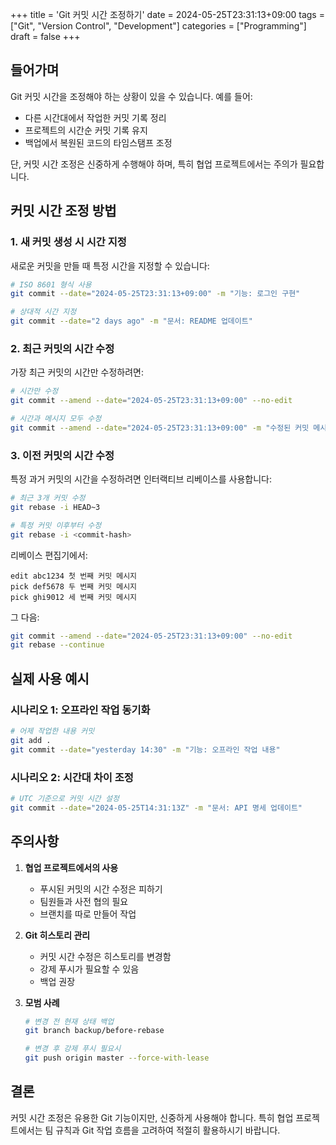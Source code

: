 +++
title = 'Git 커밋 시간 조정하기'
date = 2024-05-25T23:31:13+09:00
tags = ["Git", "Version Control", "Development"]
categories = ["Programming"]
draft = false
+++

## 들어가며

Git 커밋 시간을 조정해야 하는 상황이 있을 수 있습니다. 예를 들어:

-   다른 시간대에서 작업한 커밋 기록 정리
-   프로젝트의 시간순 커밋 기록 유지
-   백업에서 복원된 코드의 타임스탬프 조정

단, 커밋 시간 조정은 신중하게 수행해야 하며, 특히 협업 프로젝트에서는 주의가 필요합니다.

## 커밋 시간 조정 방법

### 1. 새 커밋 생성 시 시간 지정

새로운 커밋을 만들 때 특정 시간을 지정할 수 있습니다:

```bash
# ISO 8601 형식 사용
git commit --date="2024-05-25T23:31:13+09:00" -m "기능: 로그인 구현"

# 상대적 시간 지정
git commit --date="2 days ago" -m "문서: README 업데이트"
```

### 2. 최근 커밋의 시간 수정

가장 최근 커밋의 시간만 수정하려면:

```bash
# 시간만 수정
git commit --amend --date="2024-05-25T23:31:13+09:00" --no-edit

# 시간과 메시지 모두 수정
git commit --amend --date="2024-05-25T23:31:13+09:00" -m "수정된 커밋 메시지"
```

### 3. 이전 커밋의 시간 수정

특정 과거 커밋의 시간을 수정하려면 인터랙티브 리베이스를 사용합니다:

```bash
# 최근 3개 커밋 수정
git rebase -i HEAD~3

# 특정 커밋 이후부터 수정
git rebase -i <commit-hash>
```

리베이스 편집기에서:

```
edit abc1234 첫 번째 커밋 메시지
pick def5678 두 번째 커밋 메시지
pick ghi9012 세 번째 커밋 메시지
```

그 다음:

```bash
git commit --amend --date="2024-05-25T23:31:13+09:00" --no-edit
git rebase --continue
```

## 실제 사용 예시

### 시나리오 1: 오프라인 작업 동기화

```bash
# 어제 작업한 내용 커밋
git add .
git commit --date="yesterday 14:30" -m "기능: 오프라인 작업 내용"
```

### 시나리오 2: 시간대 차이 조정

```bash
# UTC 기준으로 커밋 시간 설정
git commit --date="2024-05-25T14:31:13Z" -m "문서: API 명세 업데이트"
```

## 주의사항

1. **협업 프로젝트에서의 사용**

    - 푸시된 커밋의 시간 수정은 피하기
    - 팀원들과 사전 협의 필요
    - 브랜치를 따로 만들어 작업

2. **Git 히스토리 관리**

    - 커밋 시간 수정은 히스토리를 변경함
    - 강제 푸시가 필요할 수 있음
    - 백업 권장

3. **모범 사례**

    ```bash
    # 변경 전 현재 상태 백업
    git branch backup/before-rebase

    # 변경 후 강제 푸시 필요시
    git push origin master --force-with-lease
    ```

## 결론

커밋 시간 조정은 유용한 Git 기능이지만, 신중하게 사용해야 합니다. 특히 협업 프로젝트에서는 팀 규칙과 Git 작업 흐름을 고려하여 적절히 활용하시기 바랍니다.
